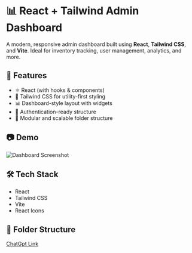 # 📊 React + Tailwind Admin Dashboard

A modern, responsive admin dashboard built using **React**, **Tailwind CSS**, and **Vite**. Ideal for inventory tracking, user management, analytics, and more.

## 🚀 Features

- ⚛️ React (with hooks & components)
- 🎨 Tailwind CSS for utility-first styling
- 📊 Dashboard-style layout with widgets
- 🔐 Authentication-ready structure
- 📁 Modular and scalable folder structure

## 📷 Demo

![Dashboard Screenshot](./screenshot.png)

## 🛠️ Tech Stack

- React
- Tailwind CSS
- Vite
- React Icons

## 📂 Folder Structure

[ChatGpt Link](https://chatgpt.com/share/688cf2ca-ff80-8013-be2e-4c2990e53423)

